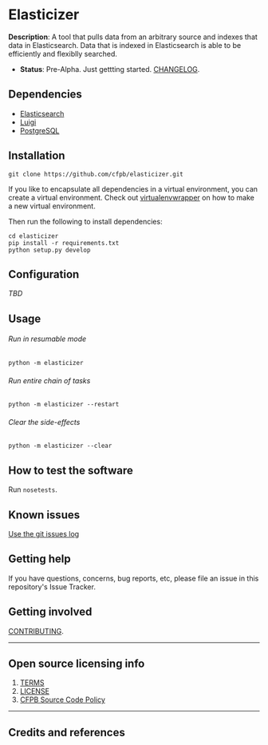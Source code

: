 # Elasticizer

**Description**: A tool that pulls data from an arbitrary source and indexes that data in Elasticsearch. Data that is indexed in Elasticsearch is able to be efficiently and flexiblly searched.

  - **Status**:  Pre-Alpha. Just gettting started. [CHANGELOG](CHANGELOG.md).

## Dependencies

 - [Elasticsearch](https://www.elastic.co/)
 - [Luigi](http://luigi.readthedocs.io/en/stable/index.html)
 - [PostgreSQL](https://www.postgresql.org/)

## Installation

```shell
git clone https://github.com/cfpb/elasticizer.git
```

If you like to encapsulate all dependencies in a virtual environment, you can create a virtual environment.  Check out [virtualenvwrapper](http://virtualenvwrapper.readthedocs.io/en/latest/command_ref.html) on how to make a new virtual environment.

Then run the following to install dependencies:
```shell
cd elasticizer
pip install -r requirements.txt
python setup.py develop
```

## Configuration

_TBD_

## Usage

###### Run in resumable mode
`python -m elasticizer`

###### Run entire chain of tasks
`python -m elasticizer --restart`

###### Clear the side-effects
`python -m elasticizer --clear`


## How to test the software

Run `nosetests`.

## Known issues

[Use the git issues log](https://github.com/cfpb/elasticizer/issues)

## Getting help

If you have questions, concerns, bug reports, etc, please file an issue in this repository's Issue Tracker.

## Getting involved

[CONTRIBUTING](CONTRIBUTING.md).


----

## Open source licensing info
1. [TERMS](TERMS.md)
2. [LICENSE](LICENSE)
3. [CFPB Source Code Policy](https://github.com/cfpb/source-code-policy/)


----

## Credits and references




